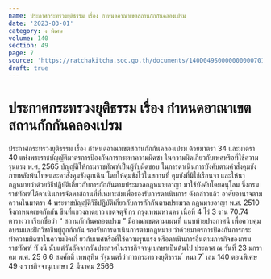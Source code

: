 ```yaml
---
name: ประกาศกระทรวงยุติธรรม เรื่อง กำหนดอาณาเขตสถานกักกันคลองเปรม
date: '2023-03-01'
category: ง พิเศษ
volume: 140
section: 49
page: 7
source: 'https://ratchakitcha.soc.go.th/documents/140D049S0000000000701.pdf'
draft: true
---
```


# ประกาศกระทรวงยุติธรรม เรื่อง กำหนดอาณาเขตสถานกักกันคลองเปรม

ประกาศกระทรวงยุติธรรม เรื่อง กำหนดอาณาเขตสถานกักกันคลองเปรม ด้วยมาตรา 34 และมาตรา 40 แห่งพระราชบัญญัติมาตรการป้องกันการกระทาความผิดซา ในความผิดเกี่ยวกับเพศหรือที่ใช้ความรุนแรง พ.ศ. 2565 บัญญัติให้กรมราชทัณฑ์เป็นผู้รับผิดชอบ ในการดาเนินการบังคับตามคำสั่งคุมขังภายหลังพ้นโทษและคาสั่งคุมขังฉุกเฉิน โดยให้คุมขังไว้ในสถานที่ คุมขังที่มิใช่เรือนจา และให้นากฎหมายว่าด้วยวิธีปฏิบัติเกี่ยวกับการกักกันตามประมวลกฎหมายอาญา มาใช้บังคับโดยอนุโลม ซึ่งกรมราชทัณฑ์ได้ดาเนินการจัดหาสถานที่ที่เหมาะสมเพื่อรองรับการดาเนินการ ดังกล่าวแล้ว อาศัยอานาจตามความในมาตรา 4 พระราชบัญญัติวิธีปฏิบัติเกี่ยวกับการกักกันตามประมวล กฎหมายอาญา พ.ศ. 2510 จึงกาหนดเขตกักกัน ขึนที่แขวงลาดยาว เขตจตุจั กร กรุงเทพมหานคร เนือที่ 4 ไร่ 3 งาน 70.74 ตารางวา เรียกชื่อว่า “ สถานกักกันคลองเปรม ” มีอาณาเขตตามแผนที่ แนบท้ายประกาศนี เพื่อควบคุม อบรมและฝึกวิชาชีพผู้ถูกกักกัน รองรับการดาเนินการตามกฎหมาย ว่าด้วยมาตรการป้องกันการกระทำความผิดซาในความผิดเกี่ ยวกับเพศหรือที่ใช้ความรุนแรง หรือดาเนินการอื่นตามภารกิจของกรมราชทัณฑ์ ทั งนี นับแต่วันถัดจากวันประกาศในราชกิจจานุเบกษาเป็นต้นไป ประกาศ ณ วันที่ 23 มกรา คม พ.ศ. 25 6 6 สมศักดิ์ เทพสุทิน รัฐมนตรีว่าการกระทรวงยุติธรรม ้ หนา 7 ่ เลม 140 ตอนพิเศษ 49 ง ราชกิจจานุเบกษา 2 มีนาคม 2566

